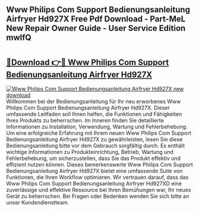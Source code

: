 ## Www Philips Com Support Bedienungsanleitung Airfryer Hd927X Free Pdf Download - Part-MeL New Repair Owner Guide - User Service Edition mwlfQ

# <h2><a href="http://df5s65t.blite.top/?on=Www+Philips+Com+Support+Bedienungsanleitung+Airfryer+Hd927X">🔗Download 👉🔴 Www Philips Com Support Bedienungsanleitung Airfryer Hd927X</a></h2>

[![Www Philips Com Support Bedienungsanleitung Airfryer Hd927X new download](https://i.imgur.com/lujVjoI.png)](http://df5s65t.blite.top/?on=Www+Philips+Com+Support+Bedienungsanleitung+Airfryer+Hd927X)
Willkommen bei der Bedienungsanleitung für Ihr neu erworbenes Www Philips Com Support Bedienungsanleitung Airfryer Hd927X. Dieser umfassende Leitfaden soll Ihnen helfen, die Funktionen und Fähigkeiten Ihres Produkts zu beherrschen. Im Inneren finden Sie detaillierte Informationen zu Installation, Verwendung, Wartung und Fehlerbehebung. Um eine erfolgreiche Erfahrung mit Ihrem neuen Www Philips Com Support Bedienungsanleitung Airfryer Hd927X zu gewährleisten, lesen Sie diese Bedienungsanleitung bitte vor dem Gebrauch sorgfältig durch. Es enthält wichtige Informationen zu Produkteinrichtung, Betrieb, Wartung und Fehlerbehebung, um sicherzustellen, dass Sie das Produkt effektiv und effizient nutzen können. Dieses bemerkenswerte Www Philips Com Support Bedienungsanleitung Airfryer Hd927X bietet eine umfassende Suite von Funktionen, die Ihren Workflow optimieren. Wir vertrauen darauf, dass das Www Philips Com Support Bedienungsanleitung Airfryer Hd927XD eine zuverlässige und effektive Ressource bei Ihren Bemühungen war, Ihr neues Gerät zu beherrschen. Bei Fragen oder Bedenken wenden Sie sich bitte an unser Kundendienstteam.
